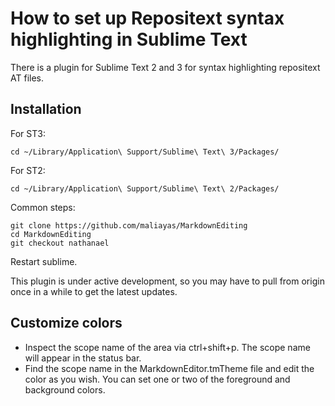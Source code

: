 How to set up Repositext syntax highlighting in Sublime Text
============================================================

There is a plugin for Sublime Text 2 and 3 for syntax highlighting repositext
AT files.

Installation
------------

For ST3:

    cd ~/Library/Application\ Support/Sublime\ Text\ 3/Packages/

For ST2:

    cd ~/Library/Application\ Support/Sublime\ Text\ 2/Packages/

Common steps:

    git clone https://github.com/maliayas/MarkdownEditing
    cd MarkdownEditing
    git checkout nathanael

Restart sublime.

This plugin is under active development, so you may have to pull from origin
once in a while to get the latest updates.

Customize colors
----------------

* Inspect the scope name of the area via ctrl+shift+p. The scope name will appear in the status bar.
* Find the scope name in the MarkdownEditor.tmTheme file and edit the color as you wish. You can set one or two of the foreground and background colors.

